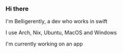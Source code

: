 ### Hi there

I'm Belligerently, a dev who works in swift

I use Arch, Nix, Ubuntu, MacOS and Windows

I'm currently working on an app
